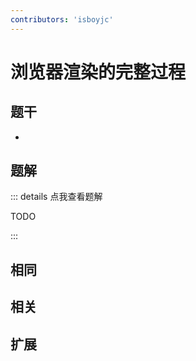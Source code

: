 ```yaml
---
contributors: 'isboyjc'
---
```


# 浏览器渲染的完整过程

## 题干

- 



## 题解

::: details 点我查看题解

  TODO

:::



## 相同


## 相关


## 扩展

